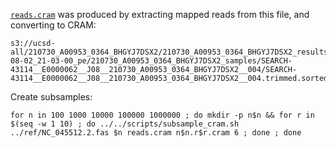 [`reads.cram`](reads.cram) was produced by extracting mapped reads from this file, and converting to CRAM:

```
s3://ucsd-all/210730_A00953_0364_BHGYJ7DSX2/210730_A00953_0364_BHGYJ7DSX2_results/2021-08-02_21-03-00_pe/210730_A00953_0364_BHGYJ7DSX2_samples/SEARCH-43114__E0000062__J08__210730_A00953_0364_BHGYJ7DSX2__004/SEARCH-43114__E0000062__J08__210730_A00953_0364_BHGYJ7DSX2__004.trimmed.sorted.bam
```

Create subsamples:

```
for n in 100 1000 10000 100000 1000000 ; do mkdir -p n$n && for r in $(seq -w 1 10) ; do ../../scripts/subsample_cram.sh ../ref/NC_045512.2.fas $n reads.cram n$n.r$r.cram 6 ; done ; done
```

